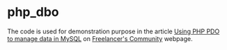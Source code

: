 # php_dbo

The code is used for demonstration purpose in the article [Using PHP PDO to manage data in MySQL](https://www.freelancer.com/community/articles/using-php-pdo-to-manage-data-in-mysql) on [Freelancer's Community](https://www.freelancer.com/community/) webpage.
